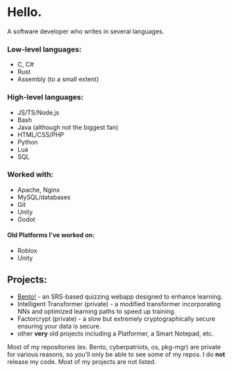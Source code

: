 # Hello.
A software developer who writes in several languages.

### Low-level languages:
- C, C#
- Rust
- Assembly (to a small extent)
### High-level languages:
- JS/TS/Node.js
- Bash
- Java (although not the biggest fan)
- HTML/CSS/PHP
- Python
- Lua
- SQL
### Worked with:
- Apache, Nginx
- MySQL/databases
- Git
- Unity
- Godot

#### Old Platforms I've worked on:
- Roblox
- Unity

## Projects:
- [Bento!](https://bento-app.uk) - an SRS-based quizzing webapp designed to enhance learning.
- Intelligent Transformer (private) - a modified transformer incorporating NNs and optimized learning paths to speed up training.
- Factorcrypt (private) - a slow but extremely cryptographically secure ensuring your data is secure.
- other **very** old projects including a Platformer, a Smart Notepad, etc.

Most of my repositories (ex. Bento, cyberpatriots, os, pkg-mgr) are private for various reasons, so you'll only be able to see some of my repos.
I do **not** release my code. Most of my projects are not listed.
